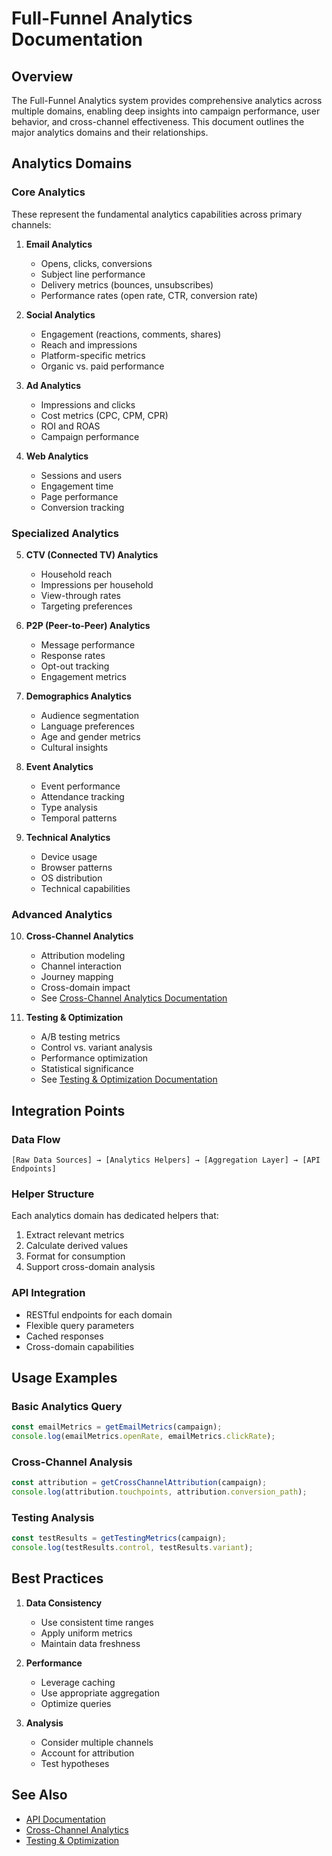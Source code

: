 # Full-Funnel Analytics Documentation

## Overview
The Full-Funnel Analytics system provides comprehensive analytics across multiple domains, enabling deep insights into campaign performance, user behavior, and cross-channel effectiveness. This document outlines the major analytics domains and their relationships.

## Analytics Domains

### Core Analytics
These represent the fundamental analytics capabilities across primary channels:

1. **Email Analytics**
   - Opens, clicks, conversions
   - Subject line performance
   - Delivery metrics (bounces, unsubscribes)
   - Performance rates (open rate, CTR, conversion rate)

2. **Social Analytics**
   - Engagement (reactions, comments, shares)
   - Reach and impressions
   - Platform-specific metrics
   - Organic vs. paid performance

3. **Ad Analytics**
   - Impressions and clicks
   - Cost metrics (CPC, CPM, CPR)
   - ROI and ROAS
   - Campaign performance

4. **Web Analytics**
   - Sessions and users
   - Engagement time
   - Page performance
   - Conversion tracking

### Specialized Analytics

5. **CTV (Connected TV) Analytics**
   - Household reach
   - Impressions per household
   - View-through rates
   - Targeting preferences

6. **P2P (Peer-to-Peer) Analytics**
   - Message performance
   - Response rates
   - Opt-out tracking
   - Engagement metrics

7. **Demographics Analytics**
   - Audience segmentation
   - Language preferences
   - Age and gender metrics
   - Cultural insights

8. **Event Analytics**
   - Event performance
   - Attendance tracking
   - Type analysis
   - Temporal patterns

9. **Technical Analytics**
   - Device usage
   - Browser patterns
   - OS distribution
   - Technical capabilities

### Advanced Analytics

10. **Cross-Channel Analytics**
    - Attribution modeling
    - Channel interaction
    - Journey mapping
    - Cross-domain impact
    - See [Cross-Channel Analytics Documentation](./docs/CROSS_CHANNEL.md)

11. **Testing & Optimization**
    - A/B testing metrics
    - Control vs. variant analysis
    - Performance optimization
    - Statistical significance
    - See [Testing & Optimization Documentation](./docs/TESTING.md)

## Integration Points

### Data Flow
```
[Raw Data Sources] → [Analytics Helpers] → [Aggregation Layer] → [API Endpoints]
```

### Helper Structure
Each analytics domain has dedicated helpers that:
1. Extract relevant metrics
2. Calculate derived values
3. Format for consumption
4. Support cross-domain analysis

### API Integration
- RESTful endpoints for each domain
- Flexible query parameters
- Cached responses
- Cross-domain capabilities

## Usage Examples

### Basic Analytics Query
```javascript
const emailMetrics = getEmailMetrics(campaign);
console.log(emailMetrics.openRate, emailMetrics.clickRate);
```

### Cross-Channel Analysis
```javascript
const attribution = getCrossChannelAttribution(campaign);
console.log(attribution.touchpoints, attribution.conversion_path);
```

### Testing Analysis
```javascript
const testResults = getTestingMetrics(campaign);
console.log(testResults.control, testResults.variant);
```

## Best Practices

1. **Data Consistency**
   - Use consistent time ranges
   - Apply uniform metrics
   - Maintain data freshness

2. **Performance**
   - Leverage caching
   - Use appropriate aggregation
   - Optimize queries

3. **Analysis**
   - Consider multiple channels
   - Account for attribution
   - Test hypotheses

## See Also
- [API Documentation](./API.md)
- [Cross-Channel Analytics](./docs/CROSS_CHANNEL.md)
- [Testing & Optimization](./docs/TESTING.md)
